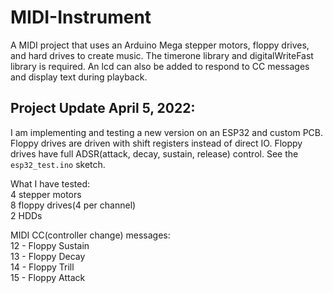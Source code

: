 # MIDI-Instrument
A MIDI project that uses an Arduino Mega stepper motors, floppy drives, and hard drives to create music. The timerone library and digitalWriteFast library is required. An lcd can also be added to respond to CC messages and display text during playback.

## Project Update April 5, 2022:

I am implementing and testing a new version on an ESP32 and custom PCB. Floppy drives are driven with shift registers instead of direct IO. Floppy drives have full ADSR(attack, decay, sustain, release) control. See the `esp32_test.ino` sketch. 

What I have tested:    
4 stepper motors  
8 floppy drives(4 per channel)  
2 HDDs  

MIDI CC(controller change) messages:    
12 - Floppy Sustain  
13 - Floppy Decay  
14 - Floppy Trill  
15 - Floppy Attack  

